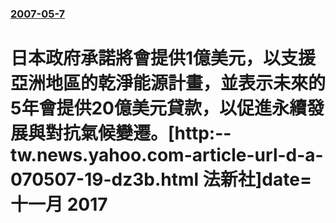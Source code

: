 ### [2007-05-7](/news/2007/05/7/index.md)

##### 
# 日本政府承諾將會提供1億美元，以支援亞洲地區的乾淨能源計畫，並表示未來的5年會提供20億美元貸款，以促進永續發展與對抗氣候變遷。[http:--tw.news.yahoo.com-article-url-d-a-070507-19-dz3b.html 法新社]date=十一月 2017 



